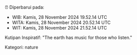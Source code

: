 ⏰ Diperbarui pada:
- WIB: Kamis, 28 November 2024 19.52.14 UTC
- WITA: Kamis, 28 November 2024 20.52.14 UTC
- WIT: Kamis, 28 November 2024 21.52.14 UTC

Kutipan Inspiratif:
"The earth has music for those who listen."


Kategori: nature

